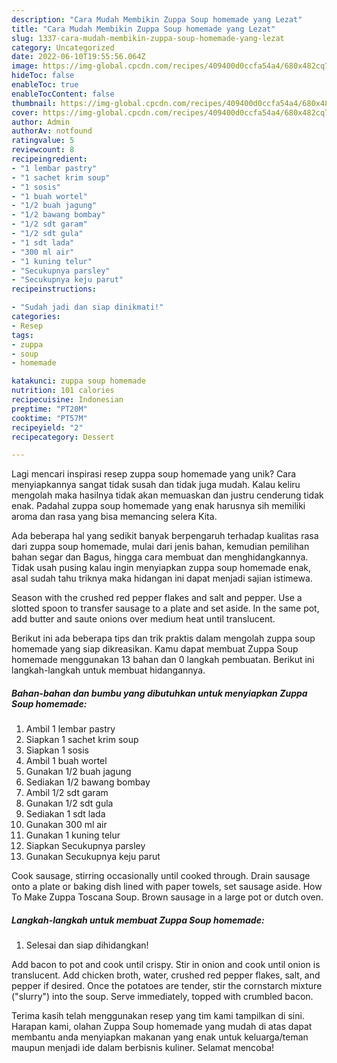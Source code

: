 ```yaml
---
description: "Cara Mudah Membikin Zuppa Soup homemade yang Lezat"
title: "Cara Mudah Membikin Zuppa Soup homemade yang Lezat"
slug: 1337-cara-mudah-membikin-zuppa-soup-homemade-yang-lezat
category: Uncategorized
date: 2022-06-10T19:55:56.064Z
image: https://img-global.cpcdn.com/recipes/409400d0ccfa54a4/680x482cq70/zuppa-soup-homemade-foto-resep-utama.jpg
hideToc: false
enableToc: true
enableTocContent: false
thumbnail: https://img-global.cpcdn.com/recipes/409400d0ccfa54a4/680x482cq70/zuppa-soup-homemade-foto-resep-utama.jpg
cover: https://img-global.cpcdn.com/recipes/409400d0ccfa54a4/680x482cq70/zuppa-soup-homemade-foto-resep-utama.jpg
author: Admin
authorAv: notfound
ratingvalue: 5
reviewcount: 8
recipeingredient:
- "1 lembar pastry"
- "1 sachet krim soup"
- "1 sosis"
- "1 buah wortel"
- "1/2 buah jagung"
- "1/2 bawang bombay"
- "1/2 sdt garam"
- "1/2 sdt gula"
- "1 sdt lada"
- "300 ml air"
- "1 kuning telur"
- "Secukupnya parsley"
- "Secukupnya keju parut"
recipeinstructions:

- "Sudah jadi dan siap dinikmati!"
categories:
- Resep
tags:
- zuppa
- soup
- homemade

katakunci: zuppa soup homemade 
nutrition: 101 calories
recipecuisine: Indonesian
preptime: "PT20M"
cooktime: "PT57M"
recipeyield: "2"
recipecategory: Dessert

---
```





Lagi mencari inspirasi resep zuppa soup homemade yang unik? Cara menyiapkannya sangat tidak susah dan tidak juga mudah. Kalau keliru mengolah maka hasilnya tidak akan memuaskan dan justru cenderung tidak enak. Padahal zuppa soup homemade yang enak harusnya sih memiliki aroma dan rasa yang bisa memancing selera Kita.





Ada beberapa hal yang sedikit banyak berpengaruh terhadap kualitas rasa dari zuppa soup homemade, mulai dari jenis bahan, kemudian pemilihan bahan segar dan Bagus, hingga cara membuat dan menghidangkannya. Tidak usah pusing kalau ingin menyiapkan zuppa soup homemade enak,      asal sudah tahu triknya maka hidangan ini dapat menjadi sajian istimewa.














Season with the crushed red pepper flakes and salt and pepper. Use a slotted spoon to transfer sausage to a plate and set aside. In the same pot, add butter and saute onions over medium heat until translucent.






Berikut ini ada beberapa tips dan trik praktis dalam mengolah zuppa soup homemade yang siap dikreasikan. Kamu dapat membuat Zuppa Soup homemade menggunakan 13 bahan dan 0 langkah pembuatan. Berikut ini langkah-langkah untuk membuat hidangannya.

<!--inarticleads1-->

##### Bahan-bahan dan bumbu yang dibutuhkan untuk menyiapkan Zuppa Soup homemade:

1. Ambil 1 lembar pastry
1. Siapkan 1 sachet krim soup
1. Siapkan 1 sosis
1. Ambil 1 buah wortel
1. Gunakan 1/2 buah jagung
1. Sediakan 1/2 bawang bombay
1. Ambil 1/2 sdt garam
1. Gunakan 1/2 sdt gula
1. Sediakan 1 sdt lada
1. Gunakan 300 ml air
1. Gunakan 1 kuning telur
1. Siapkan Secukupnya parsley
1. Gunakan Secukupnya keju parut


Cook sausage, stirring occasionally until cooked through. Drain sausage onto a plate or baking dish lined with paper towels, set sausage aside. How To Make Zuppa Toscana Soup. Brown sausage in a large pot or dutch oven. 

<!--inarticleads2-->

##### Langkah-langkah untuk membuat Zuppa Soup homemade:


1. Selesai dan siap dihidangkan!

Add bacon to pot and cook until crispy. Stir in onion and cook until onion is translucent. Add chicken broth, water, crushed red pepper flakes, salt, and pepper if desired. Once the potatoes are tender, stir the cornstarch mixture (&#34;slurry&#34;) into the soup. Serve immediately, topped with crumbled bacon. 

Terima kasih telah menggunakan resep yang tim kami tampilkan di sini. Harapan kami, olahan Zuppa Soup homemade yang mudah di atas dapat membantu anda menyiapkan makanan yang enak untuk keluarga/teman maupun menjadi ide dalam berbisnis kuliner. Selamat mencoba!
